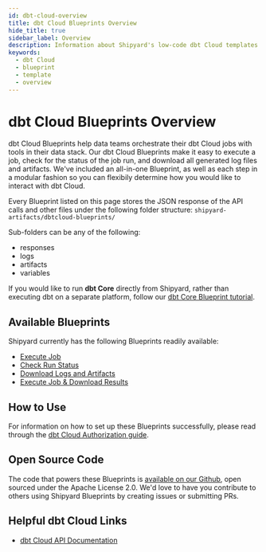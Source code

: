 ```yaml
---
id: dbt-cloud-overview
title: dbt Cloud Blueprints Overview
hide_title: true
sidebar_label: Overview
description: Information about Shipyard's low-code dbt Cloud templates.
keywords:
  - dbt Cloud
  - blueprint
  - template
  - overview
---
```


# dbt Cloud Blueprints Overview

dbt Cloud Blueprints help data teams orchestrate their dbt Cloud jobs with tools in their data stack. Our dbt Cloud Blueprints make it easy to execute a job, check for the status of the job run, and download all generated log files and artifacts. We've included an all-in-one Blueprint, as well as each step in a modular fashion so you can flexibily determine how you would like to interact with dbt Cloud.

Every Blueprint listed on this page stores the JSON response of the API calls and other files under the following folder structure:
`shipyard-artifacts/dbtcloud-blueprints/`

Sub-folders can be any of the following:
- responses
- logs
- artifacts
- variables

If you would like to run **dbt Core** directly from Shipyard, rather than executing dbt on a separate platform, follow our [dbt Core Blueprint tutorial](../../tutorials/dbt-blueprint.md).

## Available Blueprints
Shipyard currently has the following Blueprints readily available:
- [Execute Job](dbt-cloud-execute-job)
- [Check Run Status](dbt-cloud-check-run-status)
- [Download Logs and Artifacts](dbt-cloud-download-logs-and-artifacts)
- [Execute Job & Download Results](dbt-cloud-execute-job-&-download-results)

## How to Use
For information on how to set up these Blueprints successfully, please read through the [dbt Cloud Authorization guide](dbt-cloud-authorization).

## Open Source Code
The code that powers these Blueprints is [available on our Github](https://github.com/shipyardapp/dbtcloud-blueprints), open sourced under the Apache License 2.0. We'd love to have you contribute to others using Shipyard Blueprints by creating issues or submitting PRs.

## Helpful dbt Cloud Links
- [dbt Cloud API Documentation](https://docs.getdbt.com/dbt-cloud/api)